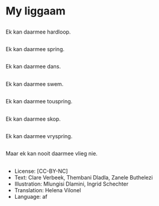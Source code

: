 # My liggaam

##
Ek kan daarmee hardloop.

##
Ek kan daarmee spring.

##
Ek kan daarmee dans.

##
Ek kan daarmee swem.

##
Ek kan daarmee touspring.

##
Ek kan daarmee skop.

##
Ek kan daarmee vryspring.

##
Maar ek kan nooit daarmee vlieg nie.

##
* License: [CC-BY-NC]
* Text: Clare Verbeek, Thembani Dladla, Zanele Buthelezi
* Illustration: Mlungisi Dlamini, Ingrid Schechter
* Translation: Helena Vilonel
* Language: af
